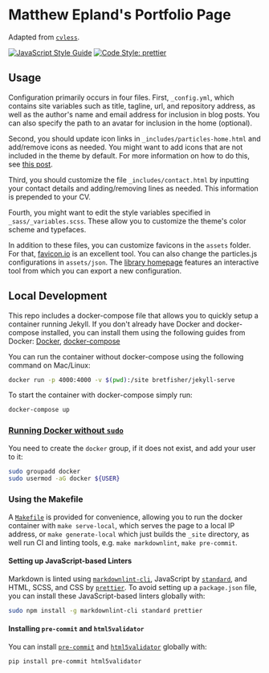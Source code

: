 # Matthew Epland's Portfolio Page

Adapted from [`cvless`](https://github.com/piazzai/cvless).

[![JavaScript Style Guide](https://img.shields.io/badge/code_style-standard-brightgreen.svg?style=flat)](https://standardjs.com)
[![Code Style: prettier](https://img.shields.io/badge/code_style-prettier-ff69b4.svg?style=flat)](https://github.com/prettier/prettier)

## Usage

Configuration primarily occurs in four files.
First, `_config.yml`, which contains site variables such as title, tagline, url,
and repository address, as well as the author's name and email address for inclusion in blog posts.
You can also specify the path to an avatar for inclusion in the home (optional).

Second, you should update icon links in `_includes/particles-home.html`
and add/remove icons as needed.
You might want to add icons that are not included in the theme by default.
For more information on how to do this,
see [this post](https://cvless.netlify.app/2022/08/01/on-the-use-of-icons).

Third, you should customize the file `_includes/contact.html`
by inputting your contact details and adding/removing lines as needed.
This information is prepended to your CV.

Fourth, you might want to edit the style variables specified in `_sass/_variables.scss`.
These allow you to customize the theme's color scheme and typefaces.

In addition to these files, you can customize favicons in the `assets` folder.
For that, [favicon.io](https://favicon.io) is an excellent tool.
You can also change the particles.js configurations in `assets/json`.
The [library homepage](https://vincentgarreau.com/particles.js)
features an interactive tool from which you can export a new configuration.

## Local Development

This repo includes a docker-compose file that
allows you to quickly setup a container running Jekyll.
If you don't already have Docker and docker-compose installed,
you can install them using the following guides from Docker:
[Docker](https://docs.docker.com/get-docker),
[docker-compose](https://docs.docker.com/compose/install)

You can run the container without docker-compose using the following command on Mac/Linux:

```bash
docker run -p 4000:4000 -v $(pwd):/site bretfisher/jekyll-serve
```

To start the container with docker-compose simply run:

```bash
docker-compose up
```

### [Running Docker without `sudo`](https://www.digitalocean.com/community/questions/how-to-fix-docker-got-permission-denied-while-trying-to-connect-to-the-docker-daemon-socket)
You need to create the `docker` group, if it does not exist,
and add your user to it:

```bash
sudo groupadd docker
sudo usermod -aG docker ${USER}
```

### Using the Makefile
A [`Makefile`](Makefile) is provided for convenience,
allowing you to run the docker container with `make serve-local`,
which serves the page to a local IP address,
or `make generate-local` which just builds the `_site` directory,
as well run CI and linting tools,
e.g. `make markdownlint`, `make pre-commit`.

#### Setting up JavaScript-based Linters
Markdown is linted using [`markdownlint-cli`](https://github.com/igorshubovych/markdownlint-cli),
JavaScript by [`standard`](https://github.com/standard/standard),
and HTML, SCSS, and CSS by [`prettier`](https://prettier.io).
To avoid setting up a `package.json` file,
you can install these JavaScript-based linters globally with:

```bash
sudo npm install -g markdownlint-cli standard prettier
```

#### Installing `pre-commit` and `html5validator`
You can install [`pre-commit`](https://pre-commit.com) and
[`html5validator`](https://github.com/svenkreiss/html5validator) globally with:

```bash
pip install pre-commit html5validator
```
